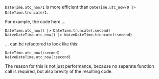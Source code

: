 `DateTime.utc_now/1` is more efficient than `DateTime.utc_now/0 |> DateTime.truncate/1`.

For example, the code here ...

    DateTime.utc_now() |> DateTime.truncate(:second)
    NaiveDateTime.utc_now() |> NaiveDateTime.truncate(:second)

... can be refactored to look like this:

    DateTime.utc_now(:second)
    NaiveDateTime.utc_now(:second)

The reason for this is not just performance, because no separate function
call is required, but also brevity of the resulting code.
